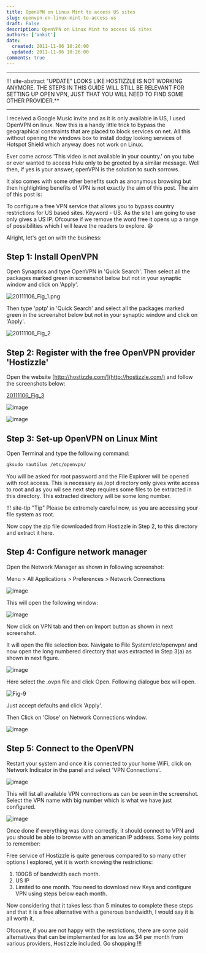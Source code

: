 ```yaml
---
title: OpenVPN on Linux Mint to access US sites
slug: openvpn-on-linux-mint-to-access-us
draft: False
description: OpenVPN on Linux Mint to access US sites
authors: ['ankit']
date: 
  created: 2011-11-06 10:26:00
  updated: 2011-11-06 10:26:00
comments: true
---
```

<hr>
!!! site-abstract "UPDATE"
    LOOKS LIKE HOSTIZZLE IS NOT WORKING ANYMORE. THE STEPS IN THIS GUIDE WILL STILL BE RELEVANT FOR SETTING UP OPEN VPN, JUST THAT YOU WILL NEED TO FIND SOME OTHER PROVIDER.**
<hr>

<!-- more -->

I received a Google Music invite and as it is only available in US, I used OpenVPN on linux. Now this is a handy little trick to bypass the geographical constraints that are placed to block services on net. All this without opening the windows box to install dodgy looking services of Hotspot Shield which anyway does not work on Linux.

Ever come across 'This video is not available in your country.' on you tube or ever wanted to access Hulu only to be greeted by a similar message. Well then, if yes is your answer, openVPN is the solution to such sorrows.

It also comes with some other benefits such as anonymous browsing but then highlighting benefits of VPN is not exactly the aim of this post. The aim of this post is:

To configure a free VPN service that allows you to bypass country restrictions for US based sites. Keyword - US. As the site I am going to use only gives a US IP. Ofcourse if we remove the word free it opens up a range of possibilities which I will leave the readers to explore. :smile:

Alright, let's get on with the business:

## Step 1: Install OpenVPN

Open Synaptics and type OpenVPN in 'Quick Search'. Then select all the packages marked green in screenshot below but not in your synaptic window and click on 'Apply'.

![20111106_Fig_1.png](../assets/images/2016/07/20111106_Fig_1.png)

Then type 'pptp' in 'Quick Search' and select all the packages marked green in the screenshot below but not in your synaptic window and click on 'Apply'.

![20111106_Fig_2](../assets/images/2016/07/20111106_Fig_2.png)

## Step 2: Register with the free OpenVPN provider 'Hostizzle'

Open the website [http://hostizzle.com/](http://hostizzle.com/) and follow the screenshots below:

[20111106_Fig_3](../assets/images/2016/07/20111106_Fig_3.png)

![image](../assets/images/2016/07/20111106_Fig_4.png)

![image](../assets/images/2016/07/20111106_Fig_5.png)

## Step 3: Set-up OpenVPN on Linux Mint

Open Terminal and type the following command:

```bash
gksudo nautilus /etc/openvpn/
```

You will be asked for root password and the File Explorer will be opened with root access. This is necessary as /opt directory only gives write access to root and as you wil see next step requires some files to be extracted in this directory. This extracted directory will be some long number.

!!! site-tip "Tip"
    Please be extremely careful now, as you are accessing your file system as root.</div>

Now copy the zip file downloaded from Hostizzle in Step 2, to this directory and extract it here.

## Step 4: Configure network manager

Open the Network Manager as shown in following screenshot:

Menu > All Applications > Preferences > Network Connections

![image](../assets/images/2016/07/20111106_Fig_6.png)

This will open the following window:

![image](../assets/images/2016/07/20111106_Fig_7.png)

Now click on VPN tab and then on Import button as shown in next screenshot.

It will open the file selection box. Navigate to File System/etc/openvpn/ and now open the long numbered directory that was extracted in Step 3(a) as shown in next figure.

![image](../assets/images/2016/07/20111106_Fig_8.png)

Here select the .ovpn file and click Open. Following dialogue box will open.

![Fig-9](../assets/images/2016/07/20111106_Fig_9.png)

Just accept defaults and click 'Apply'.

Then Click on 'Close' on Network Connections window.

![image](../assets/images/2016/07/20111106_Fig_10.png)

## Step 5: Connect to the OpenVPN

Restart your system and once it is connected to your home WiFi, click on Network Indicator in the panel and select 'VPN Connections'.

![image](../assets/images/2016/07/20111106_Fig_11.png)

This will list all available VPN connections as can be seen in the screenshot. Select the VPN name with big number which is what we have just configured.

![image](../assets/images/2016/07/20111106_Fig_12.png)

Once done if everything was done correctly, it should connect to VPN and you should be able to browse with an american IP address.
Some key points to remember:

Free service of Hostizzle is quite generous compared to so many other options I explored, yet it is worth knowing the restrictions:

1. 100GB of bandwidth each month.
2. US IP
3. Limited to one month. You need to download new Keys and configure VPN using steps below each month.

Now considering that it takes less than 5 minutes to complete these steps and that it is a free alternative with a generous bandwidth, I would say it is all worth it.

Ofcourse, if you are not happy with the restrictions, there are some paid alternatives that can be implemented for as low as $4 per month from various providers, Hostizzle included. Go shopping !!!
